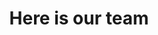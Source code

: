 ---
title: "Here is our team"
team: {
  'joao': {
                'img_source': 'img/background.jpg',
                'name': 'João',
                'position': 'Model',
                'description': 'Example desription',
                'facebook': 'https://www.facebook.com/errpunkt.jose'
               },
  'joao1': {
                'img_source': 'img/background.jpg',
                'name': 'João',
                'position': 'Model',
                'description': 'Example desription',
                'twitter': 'https://twitter.com/mdo'
               },
  'joao2': {
                'img_source': 'img/background.jpg',
                'name': 'João',
                'position': 'Model',
                'description': 'Example desription',
                'instagram': 'https://www.instagram.com/violincase'
               }
}
---
